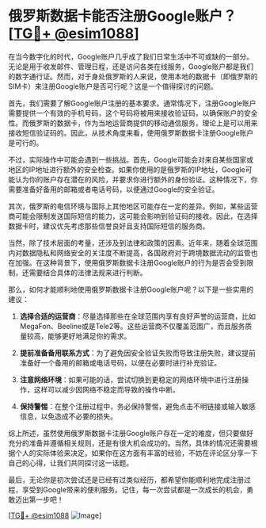 # 俄罗斯数据卡能否注册Google账户？[[TG💪+ @esim1088](https://t.me/s/esim1088)]

在当今数字化的时代，Google账户几乎成了我们日常生活中不可或缺的一部分。无论是用于收发邮件、管理日程，还是访问各类在线服务，Google账户都是我们的数字通行证。然而，对于身处俄罗斯的人来说，使用本地的数据卡（即俄罗斯的SIM卡）来注册Google账户是否可行呢？这是一个值得探讨的问题。

首先，我们需要了解Google账户注册的基本要求。通常情况下，注册Google账户需要提供一个有效的手机号码，这个号码将被用来接收验证码，以确保账户的安全性。而俄罗斯的数据卡，作为当地运营商提供的移动通信服务，理论上是可以用来接收短信验证码的。因此，从技术角度来看，使用俄罗斯数据卡注册Google账户是可行的。

不过，实际操作中可能会遇到一些挑战。首先，Google可能会对来自某些国家或地区的IP地址进行额外的安全检查。如果你使用的是俄罗斯的IP地址，Google可能认为你的账户存在潜在的风险，并要求你进行额外的身份验证。这种情况下，你需要准备好备用的邮箱或者电话号码，以便通过Google的安全验证。

其次，俄罗斯的电信环境与国际上其他地区可能存在一定的差异。例如，某些运营商可能会限制发送国际短信的能力，这可能会影响到验证码的接收。因此，在选择数据卡时，建议优先考虑那些信誉良好且支持国际短信的服务商。

当然，除了技术层面的考量，还涉及到法律和政策的因素。近年来，随着全球范围内对数据隐私和网络安全的关注度不断提高，各国政府对于跨境数据流动的监管也在加强。在这种背景下，使用俄罗斯数据卡注册Google账户的行为是否会受到限制，还需要结合具体的法律法规来进行判断。

那么，如何才能顺利地使用俄罗斯数据卡注册Google账户呢？以下是一些实用的建议：

1. **选择合适的运营商**：尽量选择那些在全球范围内享有良好声誉的运营商，比如MegaFon、Beeline或是Tele2等。这些运营商不仅覆盖范围广，而且服务质量较高，能够更好地满足你的需求。

2. **提前准备备用联系方式**：为了避免因安全验证失败而导致注册失败，建议提前准备好一个备用的邮箱或电话号码，以便在必要时进行补充验证。

3. **注意网络环境**：如果可能的话，尝试切换到更稳定的网络环境中进行注册操作，这样可以减少因网络不稳定而导致的操作中断。

4. **保持警惕**：在整个注册过程中，务必保持警惕，避免点击不明链接或输入敏感信息，以免造成不必要的损失。

综上所述，虽然使用俄罗斯数据卡注册Google账户存在一定的难度，但只要做好充分的准备并遵循相关规则，还是有很大机会成功的。当然，具体的情况还需要根据个人的实际体验来决定。如果你在这方面有丰富的经验，不妨在评论区分享一下自己的心得，让我们共同探讨这一话题。

最后，无论你是初次尝试还是已经有过类似经历，都希望你能顺利地完成注册过程，享受到Google带来的便利服务。记住，每一次尝试都是一次成长的机会，勇敢迈出第一步吧！

[[TG💪+ @esim1088](https://t.me/s/esim1088) ![Image](https://i.postimg.cc/4NQfJmqS/Snipaste-2025-05-13-00-14-12.png)]